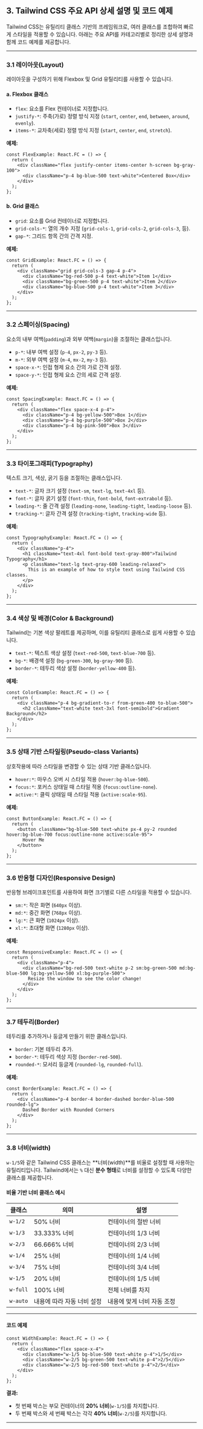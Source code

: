 ## 3. Tailwind CSS 주요 API 상세 설명 및 코드 예제

Tailwind CSS는 유틸리티 클래스 기반의 프레임워크로, 여러 클래스를 조합하여 빠르게 스타일을 적용할 수 있습니다. 아래는 주요 API를 카테고리별로 정리한 상세 설명과 함께 코드 예제를 제공합니다.

---

### 3.1 레이아웃(Layout)

레이아웃을 구성하기 위해 Flexbox 및 Grid 유틸리티를 사용할 수 있습니다.

#### a. **Flexbox** 클래스
- `flex`: 요소를 Flex 컨테이너로 지정합니다.
- `justify-*`: 주축(가로) 정렬 방식 지정 (`start`, `center`, `end`, `between`, `around`, `evenly`).
- `items-*`: 교차축(세로) 정렬 방식 지정 (`start`, `center`, `end`, `stretch`).

**예제:**
```tsx
const FlexExample: React.FC = () => {
  return (
    <div className="flex justify-center items-center h-screen bg-gray-100">
      <div className="p-4 bg-blue-500 text-white">Centered Box</div>
    </div>
  );
};
```

#### b. **Grid** 클래스
- `grid`: 요소를 Grid 컨테이너로 지정합니다.
- `grid-cols-*`: 열의 개수 지정 (`grid-cols-1`, `grid-cols-2`, `grid-cols-3`, 등).
- `gap-*`: 그리드 항목 간의 간격 지정.

**예제:**
```tsx
const GridExample: React.FC = () => {
  return (
    <div className="grid grid-cols-3 gap-4 p-4">
      <div className="bg-red-500 p-4 text-white">Item 1</div>
      <div className="bg-green-500 p-4 text-white">Item 2</div>
      <div className="bg-blue-500 p-4 text-white">Item 3</div>
    </div>
  );
};
```

---

### 3.2 스페이싱(Spacing)

요소의 내부 여백(`padding`)과 외부 여백(`margin`)을 조절하는 클래스입니다.

- `p-*`: 내부 여백 설정 (`p-4`, `px-2`, `py-3` 등).
- `m-*`: 외부 여백 설정 (`m-4`, `mx-2`, `my-3` 등).
- `space-x-*`: 인접 형제 요소 간의 가로 간격 설정.
- `space-y-*`: 인접 형제 요소 간의 세로 간격 설정.

**예제:**
```tsx
const SpacingExample: React.FC = () => {
  return (
    <div className="flex space-x-4 p-4">
      <div className="p-4 bg-yellow-500">Box 1</div>
      <div className="p-4 bg-purple-500">Box 2</div>
      <div className="p-4 bg-pink-500">Box 3</div>
    </div>
  );
};
```

---

### 3.3 타이포그래피(Typography)

텍스트 크기, 색상, 굵기 등을 조절하는 클래스입니다.

- `text-*`: 글자 크기 설정 (`text-sm`, `text-lg`, `text-4xl` 등).
- `font-*`: 글자 굵기 설정 (`font-thin`, `font-bold`, `font-extrabold` 등).
- `leading-*`: 줄 간격 설정 (`leading-none`, `leading-tight`, `leading-loose` 등).
- `tracking-*`: 글자 간격 설정 (`tracking-tight`, `tracking-wide` 등).

**예제:**
```tsx
const TypographyExample: React.FC = () => {
  return (
    <div className="p-4">
      <h1 className="text-4xl font-bold text-gray-800">Tailwind Typography</h1>
      <p className="text-lg text-gray-600 leading-relaxed">
        This is an example of how to style text using Tailwind CSS classes.
      </p>
    </div>
  );
};
```

---

### 3.4 색상 및 배경(Color & Background)

Tailwind는 기본 색상 팔레트를 제공하며, 이를 유틸리티 클래스로 쉽게 사용할 수 있습니다.

- `text-*`: 텍스트 색상 설정 (`text-red-500`, `text-blue-700` 등).
- `bg-*`: 배경색 설정 (`bg-green-300`, `bg-gray-900` 등).
- `border-*`: 테두리 색상 설정 (`border-yellow-400` 등).

**예제:**
```tsx
const ColorExample: React.FC = () => {
  return (
    <div className="p-4 bg-gradient-to-r from-green-400 to-blue-500">
      <h2 className="text-white text-3xl font-semibold">Gradient Background</h2>
    </div>
  );
};
```

---

### 3.5 상태 기반 스타일링(Pseudo-class Variants)

상호작용에 따라 스타일을 변경할 수 있는 상태 기반 클래스입니다.

- `hover:*`: 마우스 오버 시 스타일 적용 (`hover:bg-blue-500`).
- `focus:*`: 포커스 상태일 때 스타일 적용 (`focus:outline-none`).
- `active:*`: 클릭 상태일 때 스타일 적용 (`active:scale-95`).

**예제:**
```tsx
const ButtonExample: React.FC = () => {
  return (
    <button className="bg-blue-500 text-white px-4 py-2 rounded hover:bg-blue-700 focus:outline-none active:scale-95">
      Hover Me
    </button>
  );
};
```

---

### 3.6 반응형 디자인(Responsive Design)

반응형 브레이크포인트를 사용하여 화면 크기별로 다른 스타일을 적용할 수 있습니다.

- `sm:*`: 작은 화면 (`640px` 이상).
- `md:*`: 중간 화면 (`768px` 이상).
- `lg:*`: 큰 화면 (`1024px` 이상).
- `xl:*`: 초대형 화면 (`1280px` 이상).

**예제:**
```tsx
const ResponsiveExample: React.FC = () => {
  return (
    <div className="p-4">
      <div className="bg-red-500 text-white p-2 sm:bg-green-500 md:bg-blue-500 lg:bg-yellow-500 xl:bg-purple-500">
        Resize the window to see the color change!
      </div>
    </div>
  );
};
```

---

### 3.7 테두리(Border)

테두리를 추가하거나 둥글게 만들기 위한 클래스입니다.

- `border`: 기본 테두리 추가.
- `border-*`: 테두리 색상 지정 (`border-red-500`).
- `rounded-*`: 모서리 둥글게 (`rounded-lg`, `rounded-full`).

**예제:**
```tsx
const BorderExample: React.FC = () => {
  return (
    <div className="p-4 border-4 border-dashed border-blue-500 rounded-lg">
      Dashed Border with Rounded Corners
    </div>
  );
};
```
---
### 3.8 너비(width)
`w-1/5`와 같은 Tailwind CSS 클래스는 **너비(width)**를 비율로 설정할 때 사용하는 유틸리티입니다. Tailwind에서는 `%` 대신 **분수 형태**로 너비를 설정할 수 있도록 다양한 클래스를 제공합니다. 

#### **비율 기반 너비 클래스 예시**

| 클래스     | 의미                         | 설명                               |
|------------|------------------------------|------------------------------------|
| `w-1/2`    | 50% 너비                     | 컨테이너의 절반 너비               |
| `w-1/3`    | 33.333% 너비                 | 컨테이너의 1/3 너비                |
| `w-2/3`    | 66.666% 너비                 | 컨테이너의 2/3 너비                |
| `w-1/4`    | 25% 너비                     | 컨테이너의 1/4 너비                |
| `w-3/4`    | 75% 너비                     | 컨테이너의 3/4 너비                |
| `w-1/5`    | 20% 너비                     | 컨테이너의 1/5 너비                |
| `w-full`   | 100% 너비                    | 전체 너비를 차지                   |
| `w-auto`   | 내용에 따라 자동 너비 설정    | 내용에 맞게 너비 자동 조정         |

---

#### **코드 예제**

```tsx
const WidthExample: React.FC = () => {
  return (
    <div className="flex space-x-4">
      <div className="w-1/5 bg-blue-500 text-white p-4">1/5</div>
      <div className="w-2/5 bg-green-500 text-white p-4">2/5</div>
      <div className="w-2/5 bg-red-500 text-white p-4">2/5</div>
    </div>
  );
};
```

**결과:**
- 첫 번째 박스는 부모 컨테이너의 **20% 너비**(`w-1/5`)를 차지합니다.
- 두 번째 박스와 세 번째 박스는 각각 **40% 너비**(`w-2/5`)를 차지합니다.

---
